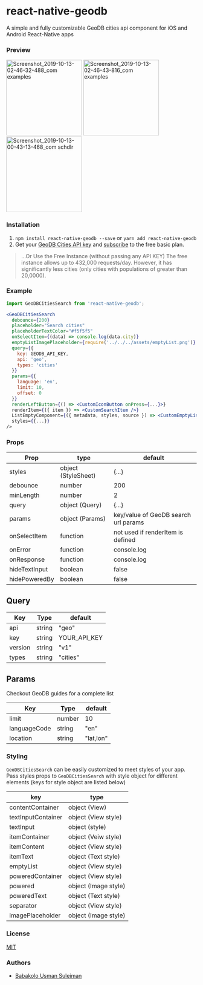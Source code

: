 # react-native-geodb
A simple and fully customizable GeoDB cities api component for iOS and Android React-Native apps

### Preview
<img width="200" alt="Screenshot_2019-10-13-02-46-32-488_com examples" src="https://user-images.githubusercontent.com/10219539/66710663-0a396180-ed75-11e9-94c1-d95ebb0e32eb.png"> <img width="200" alt="Screenshot_2019-10-13-02-46-43-816_com examples" src="https://user-images.githubusercontent.com/10219539/66710675-36ed7900-ed75-11e9-975f-7b4a57567e00.png"> <img width="200" alt="Screenshot_2019-10-13-00-43-13-468_com schdlr" src="https://user-images.githubusercontent.com/10219539/66710692-80d65f00-ed75-11e9-8151-822e9261a48d.png">



### Installation

1. ```npm install react-native-geodb --save``` or ```yarn add react-native-geodb```
2. Get your [GeoDB Cities API key](http://geodb-cities-api.wirefreethought.com/) and [subscribe](https://rapidapi.com/wirefreethought/api/GeoDB%20Cities/pricing) to the free basic plan.

> ...Or Use the Free Instance (without passing any API KEY)
> The free instance allows up to 432,000 requests/day. However, it has significantly less cities (only cities with populations of greater than 20,0000).

### Example
```jsx
import GeoDBCitiesSearch from 'react-native-geodb';

<GeoDBCitiesSearch
  debounce={200}
  placeholder="Search cities"
  placeholderTextColor="#f5f5f5"
  onSelectItem={(data) => console.log(data.city)}
  emptyListImagePlaceholder={require('../../../assets/emptyList.png')}
  query={{
    key: GEODB_API_KEY,
    api: 'geo',
    types: 'cities'
  }}
  params={{
    language: 'en',
    limit: 10,
    offset: 0
  }}
  renderLeftButton={() => <CustomIconButton onPress={...}>}
  renderItem={({ item }) => <CustomSearchItem />}
  ListEmptyComponent={({ metadata, styles, source }) => <CustomEmptyList />}
  styles={{...}}
/>
```
### Props

| Prop | type | default |
| ---- | ---- | ------- |
| styles | object (StyleSheet) | {...} |
| debounce | number | 200 |
| minLength | number | 2 |
| query | object (Query) | {...} |
| params | object (Params) | key/value of GeoDB search url params |
| onSelectItem | function | not used if renderItem is defined |
| onError | function | console.log |
| onResponse | function | console.log |
| hideTextInput | boolean | false |
| hidePoweredBy | boolean | false |

## Query
| Key | Type | default |
| --- | ---- | ------- |
| api | string | "geo" |
| key | string | YOUR_API_KEY |
| version | string | "v1" |
| types | string | "cities" |

## Params
Checkout GeoDB guides for a complete list

| Key | Type | default |
| ---- | ---- | ------- |
| limit | number | 10 |
| languageCode | string | "en" |
| location | string | "lat,lon" |


### Styling

```GeoDBCitiesSearch``` can be easily customized to meet styles of your  app. Pass styles props to ```GeoDBCitiesSearch``` with style object for different elements (keys for style object are listed below)

| key | type |
| ---- | ---- |
| contentContainer | object (View) |
| textInputContainer | object (View style) |
| textInput | object (style) |
| itemContainer | object (Veiw style) |
| itemContent | object (View style) |
| itemText | object (Text style) |
| emptyList | object (View style) |
| poweredContainer | object (View style) |
| powered | object (Image style) |
| poweredText | object (Text style) |
| separator | object (View style) |
| imagePlaceholder | object (Image style) |

### License

[MIT](LICENSE)

### Authors

- [Babakolo Usman Suleiman](https://www.twitter.com/usbkay)
